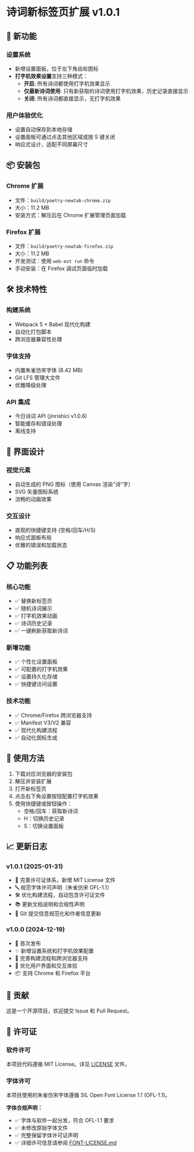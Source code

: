 # 诗词新标签页扩展 v1.0.1

## 🎉 新功能

### 设置系统
- 新增设置面板，位于左下角齿轮图标
- **打字机效果设置**支持三种模式：
  - **开启**: 所有诗词都使用打字机效果显示
  - **仅最新诗词使用**: 只有新获取的诗词使用打字机效果，历史记录直接显示
  - **关闭**: 所有诗词都直接显示，无打字机效果

### 用户体验优化
- 设置自动保存到本地存储
- 设置面板可通过点击其他区域或按 S 键关闭
- 响应式设计，适配不同屏幕尺寸

## 📦 安装包

### Chrome 扩展
- 文件：`build/poetry-newtab-chrome.zip`
- 大小：11.2 MB
- 安装方式：解压后在 Chrome 扩展管理页面加载

### Firefox 扩展  
- 文件：`build/poetry-newtab-firefox.zip`
- 大小：11.2 MB
- 开发测试：使用 `web-ext run` 命令
- 手动安装：在 Firefox 调试页面临时加载

## 🛠 技术特性

### 构建系统
- Webpack 5 + Babel 现代化构建
- 自动化打包脚本
- 跨浏览器兼容性处理

### 字体支持
- 内置朱雀仿宋字体 (8.42 MB)
- Git LFS 管理大文件
- 优雅降级处理

### API 集成
- 今日诗词 API (jinrishici v1.0.6)
- 智能缓存和错误处理
- 离线支持

## 🎨 界面设计

### 视觉元素
- 自动生成的 PNG 图标（使用 Canvas 渲染"诗"字）
- SVG 矢量图标系统
- 流畅的动画效果

### 交互设计
- 直观的快捷键支持 (空格/回车/H/S)
- 响应式面板布局
- 优雅的错误和加载状态

## 📋 功能列表

### 核心功能
- ✅ 替换新标签页
- ✅ 随机诗词展示
- ✅ 打字机效果动画
- ✅ 诗词历史记录
- ✅ 一键刷新获取新诗词

### 新增功能
- ✅ 个性化设置面板
- ✅ 可配置的打字机效果
- ✅ 设置持久化存储
- ✅ 快捷键访问设置

### 技术功能
- ✅ Chrome/Firefox 跨浏览器支持
- ✅ Manifest V3/V2 兼容
- ✅ 现代化构建流程
- ✅ 自动化图标生成

## 🚀 使用方法

1. 下载对应浏览器的安装包
2. 解压并安装扩展
3. 打开新标签页
4. 点击右下角设置按钮配置打字机效果
5. 使用快捷键或按钮操作：
   - 空格/回车：获取新诗词
   - H：切换历史记录
   - S：切换设置面板

## 📈 更新日志

### v1.0.1 (2025-01-31)
- 📄 完善许可证体系，新增 MIT License 文件
- 🔤 规范字体许可声明（朱雀仿宋 OFL-1.1）
- 🛠️ 优化构建流程，自动包含许可证文件
- 📚 更新文档说明和合规性声明
- 🔧 Git 提交信息规范化和作者信息更新

### v1.0.0 (2024-12-19)
- 🎉 首次发布
- ✨ 新增设置系统和打字机效果配置
- 🔧 完善构建流程和跨浏览器支持
- 🎨 优化用户界面和交互体验
- 📦 支持 Chrome 和 Firefox 平台

## 🤝 贡献

这是一个开源项目，欢迎提交 Issue 和 Pull Request。

## 📄 许可证

### 软件许可
本项目代码遵循 MIT License。详见 [LICENSE](./LICENSE) 文件。

### 字体许可
本项目使用的朱雀仿宋字体遵循 SIL Open Font License 1.1 (OFL-1.1)。

**字体合规声明：**
- ✅ 字体与软件一起分发，符合 OFL-1.1 要求
- ✅ 未修改原始字体文件
- ✅ 完整保留字体许可证声明
- ✅ 详细许可信息请参阅 [FONT-LICENSE.md](./FONT-LICENSE.md)
